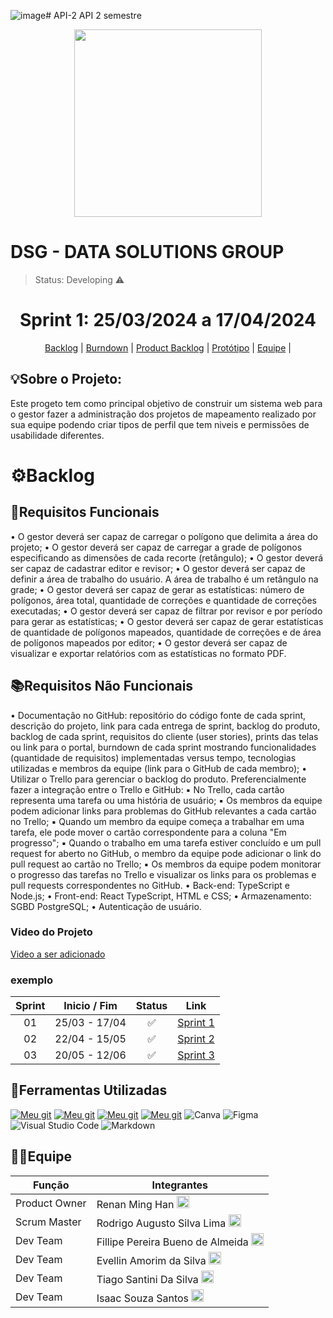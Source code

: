 ![image](https://github.com/DataSolutionsGroup2/API-2/assets/144190669/c9c14bf3-425e-4b7f-b82a-5bedc076cdde)# API-2
API 2 semestre
<p align="center">
  <img src="img/DSG.png" width="300" height="300">
</p>
<h1>DSG - DATA SOLUTIONS GROUP</h1>
 
 > Status: Developing ⚠️

<h1 align="center"> Sprint 1: 25/03/2024 a 17/04/2024 </h1>
<p align="center"> 
    <a href="#backlog">Backlog</a> |
    <a href="#burndown">Burndown</a> |
    <a href="#pbacklog">Product Backlog</a> | 
    <a href="https://www.figma.com/file/lSciviyO60I1VUjzt5eolv/Untitled?type=design&node-id=0-1&mode=design&t=aED36n5W4qIogM8S-0" target="_blank" >Protótipo</a> |
    <a href="#equipe">Equipe</a> |
  
<h2>💡Sobre o Projeto:</h2>

Este progeto tem como principal objetivo de construir um sistema web para o gestor fazer a administração dos projetos de mapeamento realizado por sua equipe podendo criar tipos de perfil que tem niveis e permissões de usabilidade diferentes.

<span id="backlog"></span>
<h1>⚙️Backlog</h1>

## 📝Requisitos Funcionais
• O gestor deverá ser capaz de carregar o polígono que delimita a área do projeto;
• O gestor deverá ser capaz de carregar a grade de polígonos especificando as dimensões de
cada recorte (retângulo);
• O gestor deverá ser capaz de cadastrar editor e revisor;
• O gestor deverá ser capaz de definir a área de trabalho do usuário. A área de trabalho é um
retângulo na grade;
• O gestor deverá ser capaz de gerar as estatísticas: número de polígonos, área total,
quantidade de correções e quantidade de correções executadas;
• O gestor deverá ser capaz de filtrar por revisor e por período para gerar as estatísticas;
• O gestor deverá ser capaz de gerar estatísticas de quantidade de polígonos mapeados,
quantidade de correções e de área de polígonos mapeados por editor;
• O gestor deverá ser capaz de visualizar e exportar relatórios com as estatísticas no formato
PDF.

## 📚Requisitos Não Funcionais
• Documentação no GitHub: repositório do código fonte de cada sprint, descrição do projeto,
link para cada entrega de sprint, backlog do produto, backlog de cada sprint, requisitos do
cliente (user stories), prints das telas ou link para o portal, burndown de cada sprint
mostrando funcionalidades (quantidade de requisitos) implementadas versus tempo,
tecnologias utilizadas e membros da equipe (link para o GitHub de cada membro);
• Utilizar o Trello para gerenciar o backlog do produto. Preferencialmente fazer a integração
entre o Trello e GitHub:
▪ No Trello, cada cartão representa uma tarefa ou uma história de usuário;
▪ Os membros da equipe podem adicionar links para problemas do GitHub relevantes a
cada cartão no Trello;
▪ Quando um membro da equipe começa a trabalhar em uma tarefa, ele pode mover o
cartão correspondente para a coluna "Em progresso";
▪ Quando o trabalho em uma tarefa estiver concluído e um pull request for aberto no
GitHub, o membro da equipe pode adicionar o link do pull request ao cartão no Trello;
▪ Os membros da equipe podem monitorar o progresso das tarefas no Trello e visualizar
os links para os problemas e pull requests correspondentes no GitHub.
• Back-end: TypeScript e Node.js;
• Front-end: React TypeScript, HTML e CSS;
• Armazenamento: SGBD PostgreSQL;
• Autenticação de usuário.



<h3>Video do Projeto</h3>
<a href="">Video a ser adicionado </a>

### exemplo
**Sprint**  | **Inicio / Fim** | **Status**         | **Link**
:---------: | :------:    | :-------:          | :-------:
01          | 25/03 - 17/04   | ✅                | <a href="sprint1/sprint1.md">Sprint 1</a>
02          | 22/04 - 15/05   | ✅                | <a href="Sprint 2/README.md">Sprint 2</a>
03          | 20/05 - 12/06   | ✅                | <a href="Sprint 3/README.md">Sprint 3</a>



## 🚀Ferramentas Utilizadas

[![Meu git](https://img.shields.io/badge/HTML-239120?style=for-the-badge&logo=html5&logoColor=white)]()
[![Meu git](https://img.shields.io/badge/CSS-239120?&style=for-the-badge&logo=css3&logoColor=white)]()
[![Meu git](https://img.shields.io/badge/JavaScript-F7DF1E?style=for-the-badge&logo=javascript&logoColor=black)]()
[![Meu git](https://img.shields.io/badge/Bootstrap-563D7C?style=for-the-badge&logo=bootstrap&logoColor=white)]()
![Canva](https://img.shields.io/badge/Canva-%2300C4CC.svg?style=for-the-badge&logo=Canva&logoColor=white)
![Figma](https://img.shields.io/badge/figma-%23F24E1E.svg?style=for-the-badge&logo=figma&logoColor=white)
![Visual Studio Code](https://img.shields.io/badge/Visual%20Studio%20Code-0078d7.svg?style=for-the-badge&logo=visual-studio-code&logoColor=white)
![Markdown](https://img.shields.io/badge/markdown-%23000000.svg?style=for-the-badge&logo=markdown&logoColor=white)

## 👩‍💻Equipe

| Função         | Integrantes           |
| ---------------|-----------------------|
| Product Owner  | Renan Ming Han <a href="https://github.com/MingRenan" target="_blank"><img src="img/GIT.png" width=20px height=20px></a>        |
| Scrum Master    | Rodrigo Augusto Silva Lima <a href="https://github.com/rodrigoaslima/" target="_blank"><img src="img/GIT.png" width=20px height=20px></a>            |
| Dev Team     | Fillipe Pereira Bueno de Almeida <a href="https://github.com/FPbueno" target="_blank"><img src="img/GIT.png" width=20px height=20px></a>            |
| Dev Team     | Evellin Amorim da Silva <a href="https://github.com/evellsil" target="_blank"><img src="img/GIT.png" width=20px height=20px></a>        |
| Dev Team | Tiago Santini Da Silva <a href="https://github.com/TiagoSan23" target="_blank"><img src="img/GIT.png" width=20px height=20px></a>        |
| Dev Team | Isaac Souza Santos <a href="https://github.com/IsaacSs32" target="_blank"><img src="img/GIT.png" width=20px height=20px></a>        |
